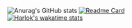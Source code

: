 ![Anurag's GitHub stats](https://github-readme-stats.vercel.app/api?username=irfanarfianto&show_icons=true&theme=radical)
[![Readme Card](https://github-readme-stats.vercel.app/api/pin/?username=irfanarfianto&repo=github-readme-stats)](https://github.com/irfanarfianto/github-readme-stats)
<br>
[![Harlok's wakatime stats](https://github-readme-stats.vercel.app/api/wakatime?username=Harlok)](https://github.com/irfanarfianto/github-readme-stats)
